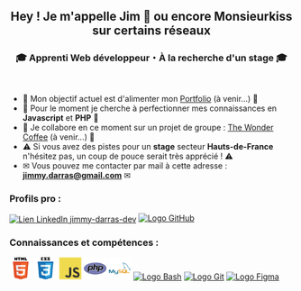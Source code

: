 
<h2 align="center">Hey ! Je m'appelle Jim 🤘 ou encore Monsieurkiss sur certains réseaux</h2>
<h3 align="center">🎓 Apprenti Web développeur・À la recherche d'un stage 🎓</h3>
<br>

<ul>
  
  <li>📂 Mon objectif actuel est d'alimenter mon <a href="https://" target="blank">Portfolio</a> (à venir...) 📂</li>

  <li>🧠 Pour le moment je cherche à perfectionner mes connaissances en <strong>Javascript</strong> et <strong>PHP</strong> 🧠</li>

  <li>🤝 Je collabore en ce moment sur un projet de groupe : <a href="https://" target="blank">The Wonder Coffee</a> (à venir...) 🤝</li>

  <li> ⚠ Si vous avez des pistes pour un <strong>stage</strong> secteur <strong>Hauts-de-France</strong> n'hésitez pas, un coup de pouce serait très apprécié ! ⚠</li>
  
  <li>✉ Vous pouvez me contacter par mail à cette adresse : <a href="mailto:jimmy.darras@gmail.com"><strong>jimmy.darras@gmail.com</strong></a> ✉</li>
  
  

</ul>

<h3 align="left">Profils pro :</h3>
<p align="left">
<a href="https://linkedin.com/in/jimmy-darras-dev" target="blank"><img align="center" src="https://raw.githubusercontent.com/rahuldkjain/github-profile-readme-generator/master/src/images/icons/Social/linked-in-alt.svg" alt="Lien LinkedIn jimmy-darras-dev" title="LinkedIn" height="30" width="40"/></a>
<a href="https://github.com/Monsieurkiss" target="blank"><img align="top" src="https://raw.githubusercontent.com/rahuldkjain/github-profile-readme-generator/master/src/images/icons/Social/github.svg" alt="Logo GitHub" title="GitHub" height="40" width="40" /></a>
<!--
<a href="https://dribbble.com/monsieurkiss" target="blank"><img align="center" src="https://raw.githubusercontent.com/rahuldkjain/github-profile-readme-generator/master/src/images/icons/Social/dribbble.svg" alt="Lien Dribbble Monsieurkiss" title="Dribbble" height="30" width="40" />
-->
</a>
</p>

<h3 align="left">Connaissances et compétences :</h3>
<p align="left">
  <a href="https://www.w3.org/html/" target="_blank"><img src="https://raw.githubusercontent.com/devicons/devicon/master/icons/html5/html5-original-wordmark.svg" alt="Logo HTML5" title="HTML5" width="40" height="40"/></a>
  <a href="https://www.w3schools.com/css/" target="_blank"><img src="https://raw.githubusercontent.com/devicons/devicon/master/icons/css3/css3-original-wordmark.svg" alt="Logo CSS3" title="CSS3" width="40" height="40"/></a>
  <a href="https://developer.mozilla.org/en-US/docs/Web/JavaScript" target="_blank"><img src="https://raw.githubusercontent.com/devicons/devicon/master/icons/javascript/javascript-original.svg" alt="Logo JavaScript" title="JavaScript" width="40" height="40"/></a>
  <a href="https://www.php.net" target="_blank"><img src="https://raw.githubusercontent.com/devicons/devicon/master/icons/php/php-original.svg" alt="Logo PHP" title="PHP" width="40" height="40"/></a>
  <a href="https://www.mysql.com/" target="_blank"><img src="https://raw.githubusercontent.com/devicons/devicon/master/icons/mysql/mysql-original-wordmark.svg" alt="Logo MySQL" title="MySQL" width="40" height="40"/></a>
  <a href="https://www.gnu.org/software/bash/" target="_blank"><img src="https://www.vectorlogo.zone/logos/gnu_bash/gnu_bash-icon.svg" alt="Logo Bash" title="Bash" width="40" height="40"/></a>
  <a href="https://git-scm.com/" target="_blank"><img src="https://www.vectorlogo.zone/logos/git-scm/git-scm-icon.svg" alt="Logo Git" title="Git" width="40" height="40"/></a>  
  <a href="https://www.figma.com/" target="_blank"><img src="https://www.vectorlogo.zone/logos/figma/figma-icon.svg" alt="Logo Figma" title="Figma" width="40" height="40"/>
  </p>

<!--
Monsieurkiss/Monsieurkiss is a ✨ special ✨ repository because its `README.md` (this file) appears on your GitHub profile.
You can click the Preview link to take a look at your changes.
-->
